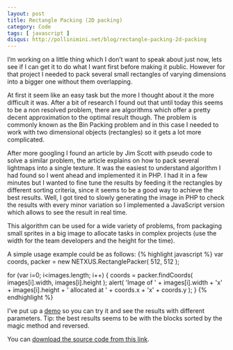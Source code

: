 ```yaml
---
layout: post
title: Rectangle Packing (2D packing)
category: Code
tags: [ javascript ]
disqus: http://pollinimini.net/blog/rectangle-packing-2d-packing
---
```


I’m working on a little thing which I don’t want to speak about just now, lets
see if I can get it to do what I want first before making it public. However
for that project I needed to pack several small rectangles of varying dimensions
into a bigger one without them overlapping.

At first it seem like an easy task but the more I thought about it the more
difficult it was. After a bit of research I found out that until today this
seems to be a non resolved problem, there are algorithms which offer a pretty
decent approximation to the optimal result though. The problem is commonly
known as the Bin Packing problem and in this case I needed to work with two
dimensional objects (rectangles) so it gets a lot more complicated.

After more googling I found an article by Jim Scott with pseudo code to solve a
similar problem, the article explains on how to pack several lightmaps into a
single texture. It was the easiest to understand algorithm I had found so I went
ahead and implemented it in PHP. I had it in a few minutes but I wanted to fine
tune the results by feeding it the rectangles by different sorting criteria,
since it seems to be a good way to achieve the best results. Well, I got tired
to slowly generating the image in PHP to check the results with every minor
variation so I implemented a JavaScript version which allows to see the result
in real time.

This algorithm can be used for a wide variety of problems, from packaging small
sprites in a big image to allocate tasks in complex projects (use the width for
the team developers and the height for the time).

A simple usage example could be as follows:
{% highlight javascript %}
var coords,
    packer = new NETXUS.RectanglePacker( 512, 512 );

for (var i=0; i<images.length; i++) {
    coords = packer.findCoords( images[i].width, images[i].height );
    alert( 'Image of ' + images[i].width + 'x' + images[i].height +
         ' allocated at ' + coords.x + 'x' + coords.y
    );
}
{% endhighlight %}

I’ve put up a [demo][] so you can try it and see the results with different
parameters. Tip: the best results seems to be with the blocks sorted by the
magic method and reversed.

You can [download the source code from this link][dl].


[1]: http://en.wikipedia.org/wiki/Bin_packing_problem
[2]: http://www.blackpawn.com/texts/lightmaps/default.html
[dl]: /files/RectanglePacker.js
[demo]: /demos/RectanglePacker.html